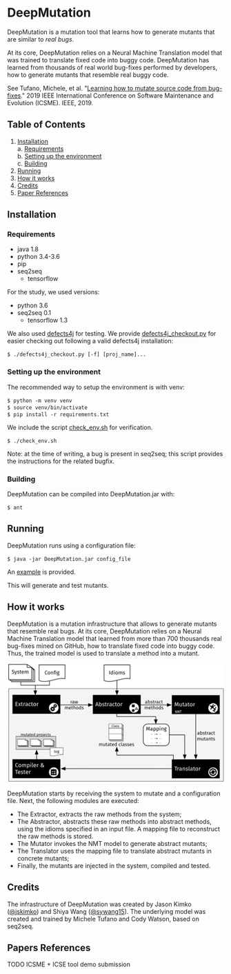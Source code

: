 # DeepMutation
DeepMutation is a mutation tool that learns how to generate mutants that are 
similar to *real bugs*.

At its core, DeepMutation relies on a Neural Machine Translation model that was
trained to translate fixed code into buggy code. DeepMutation has learned from
thousands of real world bug-fixes performed by developers, how to generate 
mutants that resemble real buggy code.

See Tufano, Michele, et al. "[Learning how to mutate source code from bug-fixes](https://ieeexplore.ieee.org/iel7/8910135/8918933/08919234.pdf)." 2019 IEEE International Conference on Software Maintenance and Evolution (ICSME). IEEE, 2019.

## Table of Contents
1. [Installation](#install)  
  a. [Requirements](#reqs)  
  b. [Setting up the environment](#setup)  
  c. [Building](#build)  
2. [Running](#run)
3. [How it works](#how)
4. [Credits](#credits)
5. [Paper References](#refs)

<a name="install"></a>
## Installation

<a name="reqs"></a>
### Requirements
- java 1.8
- python 3.4-3.6
- pip
- seq2seq
  - tensorflow

For the study, we used versions:
- python 3.6
- seq2seq 0.1
  - tensorflow 1.3

We also used [defects4j](https://github.com/rjust/defects4j) for testing.
We provide [defects4j_checkout.py](defects4j_checkout.py) for easier
checking out following a valid defects4j installation:

```
$ ./defects4j_checkout.py [-f] [proj_name]...
```

<a name="setup"></a>
### Setting up the environment
The recommended way to setup the environment is with venv:

```
$ python -m venv venv
$ source venv/bin/activate
$ pip install -r requirements.txt
```


We include the script [check_env.sh](check_env.sh) for verification.

```
$ ./check_env.sh
```

Note: at the time of writing, a bug is present in seq2seq; this script provides
the instructions for the related bugfix.

<a name="build"></a>
### Building
DeepMutation can be compiled into DeepMutation.jar with:
```
$ ant
```

<a name="run"></a>
## Running
DeepMutation runs using a configuration file:
```
$ java -jar DeepMutation.jar config_file
```
An [example](config) is provided.

This will generate and test mutants.

<a name="how"></a>
## How it works
DeepMutation is a mutation infrastructure that allows to generate mutants that resemble real bugs. At its core, DeepMutation relies on a Neural Machine Translation model that learned from more than 700 thousands real bug-fixes mined on GitHub, how to translate fixed code into buggy code. Thus, the trained model is used to translate a method into a mutant.

![Overview of DeepMutation](approach.png)

DeepMutation starts by receiving the system to mutate and a configuration file. Next, the following modules are executed:
- The Extractor, extracts the raw methods from the system;
- The Abstractor, abstracts these raw methods into abstract methods, using the idioms specified in an input file. A mapping file to reconstruct the raw methods is stored.
- The Mutator invokes the NMT model to generate abstract mutants;
- The Translator uses the mapping file to translate abstract mutants in concrete mutants;
- Finally, the mutants are injected in the system, compiled and tested.


<a name="credits"></a>
## Credits
The infrastructure of DeepMutation was created by Jason Kimko ([@jskimko](https://github.com/jskimko)) and Shiya Wang ([@sywang15](https://github.com/sywang15)).
The underlying model was created and trained by Michele Tufano and Cody Watson, based on seq2seq.

<a name="refs"></a>
## Papers References
TODO ICSME + ICSE tool demo submission

